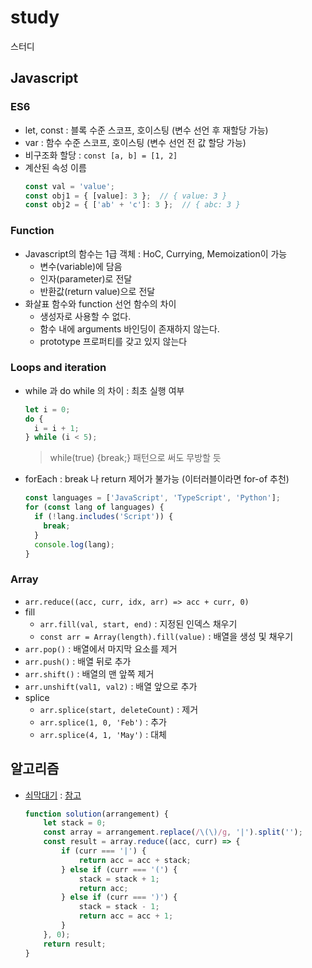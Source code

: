 # study
스터디

## Javascript

### ES6
- let, const : 블록 수준 스코프, 호이스팅 (변수 선언 후 재할당 가능)
- var : 함수 수준 스코프, 호이스팅 (변수 선언 전 값 할당 가능)
- 비구조화 할당 : `const [a, b] = [1, 2]`
- 계산된 속성 이름
  ```javascript
  const val = 'value';
  const obj1 = { [value]: 3 };  // { value: 3 }
  const obj2 = { ['ab' + 'c']: 3 };  // { abc: 3 }
  ```

### Function
- Javascript의 함수는 1급 객체 : HoC, Currying, Memoization이 가능
  - 변수(variable)에 담음
  - 인자(parameter)로 전달
  - 반환값(return value)으로 전달
- 화살표 함수와 function 선언 함수의 차이
  - 생성자로 사용할 수 없다.
  - 함수 내에 arguments 바인딩이 존재하지 않는다.
  - prototype 프로퍼티를 갖고 있지 않는다

### Loops and iteration
- while 과 do while 의 차이 : 최초 실행 여부  
  ``` javascript
  let i = 0;
  do {
    i = i + 1;
  } while (i < 5);
  ```
  > while(true) {break;} 패턴으로 써도 무방할 듯
- forEach : break 나 return 제어가 불가능 (이터러블이라면 for-of 추천)
  ```javascript
  const languages = ['JavaScript', 'TypeScript', 'Python'];
  for (const lang of languages) {
    if (!lang.includes('Script')) {
      break;
    }
    console.log(lang);
  }
  ```

### Array
- `arr.reduce((acc, curr, idx, arr) => acc + curr, 0)`
- fill
  - `arr.fill(val, start, end)` : 지정된 인덱스 채우기
  - `const arr = Array(length).fill(value)` : 배열을 생성 및 채우기
- `arr.pop()` : 배열에서 마지막 요소를 제거
- `arr.push()` : 배열 뒤로 추가
- `arr.shift()` : 배열의 맨 앞쪽 제거
- `arr.unshift(val1, val2)` : 배열 앞으로 추가
- splice
  - `arr.splice(start, deleteCount)` : 제거
  - `arr.splice(1, 0, 'Feb')` : 추가
  - `arr.splice(4, 1, 'May')` : 대체

## 알고리즘

- [쇠막대기](https://programmers.co.kr/learn/courses/30/lessons/42585) : [참고](https://medium.com/@nsh235482/java-coding-programmers-stack-queue-lv2-%EC%87%A0%EB%A7%89%EB%8C%80%EA%B8%B0-d3c482da3d98)
  ``` javascript
  function solution(arrangement) {
      let stack = 0;
      const array = arrangement.replace(/\(\)/g, '|').split('');
      const result = array.reduce((acc, curr) => {
          if (curr === '|') {
              return acc = acc + stack;
          } else if (curr === '(') {
              stack = stack + 1;
              return acc;
          } else if (curr === ')') {
              stack = stack - 1;
              return acc = acc + 1;
          }
      }, 0);
      return result;
  }
  ```
